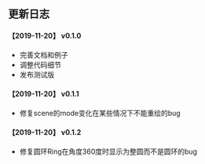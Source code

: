 ## 更新日志

#### 【2019-11-20】 v0.1.0

- 完善文档和例子
- 调整代码细节
- 发布测试版

#### 【2019-11-20】 v0.1.1

- 修复scene的mode变化在某些情况下不能重绘的bug

#### 【2019-11-20】 v0.1.2

- 修复圆环Ring在角度360度时显示为整圆而不是圆环的bug